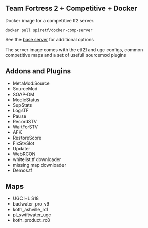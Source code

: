 ## Team Fortress 2 + Competitive + Docker

Docker image for a competitive tf2 server.

```
docker pull spiretf/docker-comp-server
```

See the [base server](https://github.com/spiretf/docker-tf2-server) for additional options

The server image comes with the etf2l and ugc configs, common competitive maps and a set of usefull sourcemod plugins

## Addons and Plugins

- MetaMod:Source
- SourceMod
- SOAP-DM
- MedicStatus
- SupStats
- LogsTF
- Pause
- RecordSTV
- WaitForSTV
- AFK
- RestoreScore
- FixStvSlot
- Updater
- WebRCON
- whitelist.tf downloader
- missing map downloader
- Demos.tf

## Maps

- UGC HL S18
 - badwater\_pro\_v9
 - koth\_ashville\_rc1
 - pl\_swiftwater\_ugc
 - koth\_product\_rc8
